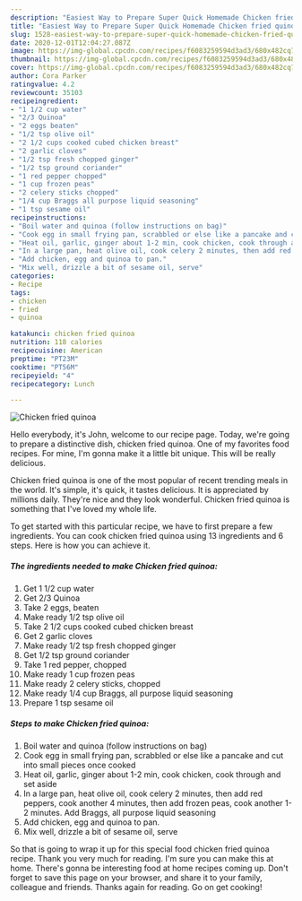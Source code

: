 ```yaml
---
description: "Easiest Way to Prepare Super Quick Homemade Chicken fried quinoa"
title: "Easiest Way to Prepare Super Quick Homemade Chicken fried quinoa"
slug: 1528-easiest-way-to-prepare-super-quick-homemade-chicken-fried-quinoa
date: 2020-12-01T12:04:27.087Z
image: https://img-global.cpcdn.com/recipes/f6083259594d3ad3/680x482cq70/chicken-fried-quinoa-recipe-main-photo.jpg
thumbnail: https://img-global.cpcdn.com/recipes/f6083259594d3ad3/680x482cq70/chicken-fried-quinoa-recipe-main-photo.jpg
cover: https://img-global.cpcdn.com/recipes/f6083259594d3ad3/680x482cq70/chicken-fried-quinoa-recipe-main-photo.jpg
author: Cora Parker
ratingvalue: 4.2
reviewcount: 35103
recipeingredient:
- "1 1/2 cup water"
- "2/3 Quinoa"
- "2 eggs beaten"
- "1/2 tsp olive oil"
- "2 1/2 cups cooked cubed chicken breast"
- "2 garlic cloves"
- "1/2 tsp fresh chopped ginger"
- "1/2 tsp ground coriander"
- "1 red pepper chopped"
- "1 cup frozen peas"
- "2 celery sticks chopped"
- "1/4 cup Braggs all purpose liquid seasoning"
- "1 tsp sesame oil"
recipeinstructions:
- "Boil water and quinoa (follow instructions on bag)"
- "Cook egg in small frying pan, scrabbled or else like a pancake and cut into small pieces once cooked"
- "Heat oil, garlic, ginger about 1-2 min, cook chicken, cook through and set aside"
- "In a large pan, heat olive oil, cook celery 2 minutes, then add red peppers, cook another 4 minutes, then add frozen peas, cook another 1-2 minutes.  Add Braggs, all purpose liquid seasoning"
- "Add chicken, egg and quinoa to pan."
- "Mix well, drizzle a bit of sesame oil, serve"
categories:
- Recipe
tags:
- chicken
- fried
- quinoa

katakunci: chicken fried quinoa 
nutrition: 118 calories
recipecuisine: American
preptime: "PT23M"
cooktime: "PT56M"
recipeyield: "4"
recipecategory: Lunch

---
```



![Chicken fried quinoa](https://img-global.cpcdn.com/recipes/f6083259594d3ad3/680x482cq70/chicken-fried-quinoa-recipe-main-photo.jpg)

Hello everybody, it's John, welcome to our recipe page. Today, we're going to prepare a distinctive dish, chicken fried quinoa. One of my favorites food recipes. For mine, I'm gonna make it a little bit unique. This will be really delicious.



Chicken fried quinoa is one of the most popular of recent trending meals in the world. It's simple, it's quick, it tastes delicious. It is appreciated by millions daily. They're nice and they look wonderful. Chicken fried quinoa is something that I've loved my whole life.


To get started with this particular recipe, we have to first prepare a few ingredients. You can cook chicken fried quinoa using 13 ingredients and 6 steps. Here is how you can achieve it.

<!--inarticleads1-->

##### The ingredients needed to make Chicken fried quinoa:

1. Get 1 1/2 cup water
1. Get 2/3 Quinoa
1. Take 2 eggs, beaten
1. Make ready 1/2 tsp olive oil
1. Take 2 1/2 cups cooked cubed chicken breast
1. Get 2 garlic cloves
1. Make ready 1/2 tsp fresh chopped ginger
1. Get 1/2 tsp ground coriander
1. Take 1 red pepper, chopped
1. Make ready 1 cup frozen peas
1. Make ready 2 celery sticks, chopped
1. Make ready 1/4 cup Braggs, all purpose liquid seasoning
1. Prepare 1 tsp sesame oil




<!--inarticleads2-->

##### Steps to make Chicken fried quinoa:

1. Boil water and quinoa (follow instructions on bag)
1. Cook egg in small frying pan, scrabbled or else like a pancake and cut into small pieces once cooked
1. Heat oil, garlic, ginger about 1-2 min, cook chicken, cook through and set aside
1. In a large pan, heat olive oil, cook celery 2 minutes, then add red peppers, cook another 4 minutes, then add frozen peas, cook another 1-2 minutes.  Add Braggs, all purpose liquid seasoning
1. Add chicken, egg and quinoa to pan.
1. Mix well, drizzle a bit of sesame oil, serve




So that is going to wrap it up for this special food chicken fried quinoa recipe. Thank you very much for reading. I'm sure you can make this at home. There's gonna be interesting food at home recipes coming up. Don't forget to save this page on your browser, and share it to your family, colleague and friends. Thanks again for reading. Go on get cooking!
